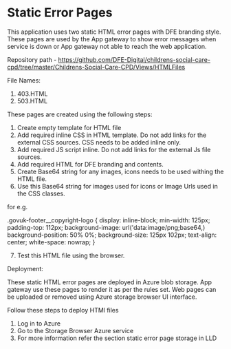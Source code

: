 # Static Error Pages

This application uses two static HTML error pages with DFE branding style. These pages are used by the App gateway to show error
messages when service is down or App gateway not able to reach the web application.

Repository path - https://github.com/DFE-Digital/childrens-social-care-cpd/tree/master/Childrens-Social-Care-CPD/Views/HTMLFiles

File Names:

1. 403.HTML
2. 503.HTML

These pages are created using the following steps:

1. Create empty template for HTML file
2. Add required inline CSS in HTML template. Do not add links for the external CSS sources. CSS needs to be added inline only.
3. Add required JS script inline. Do not add links for the external Js file sources.
4. Add required HTML for DFE branding and contents.
5. Create Base64 string for any images, icons needs to be used withing the HTML file.
6. Use this Base64 string for images used for icons or Image Urls used in the CSS classes.

for e.g. 

 .govuk-footer__copyright-logo {
            display: inline-block;
            min-width: 125px;
            padding-top: 112px;
            background-image: url('data:image/png;base64,<Base64 image string>)
            background-position: 50% 0%;
            background-size: 125px 102px;
            text-align: center;
            white-space: nowrap;
        }


7. Test this HTML file using the browser.

Deployment:

These static HTML error pages are deployed in Azure blob storage. App gateway use these pages to render it as per the rules set.
Web pages can be uploaded or removed using Azure storage browser UI interface.

Follow these steps to deploy HTMl files

1. Log in to Azure
2. Go to the Storage Browser Azure service
3. For more information refer the section static error page storage in LLD



